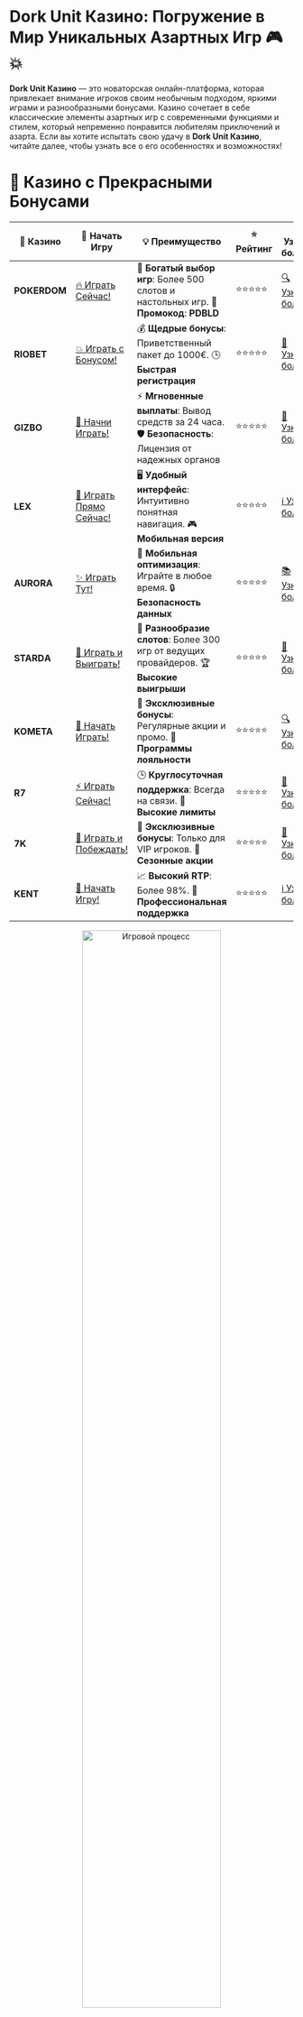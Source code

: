 # **Dork Unit Казино: Погружение в Мир Уникальных Азартных Игр 🎮💥**

**Dork Unit Казино** — это новаторская онлайн-платформа, которая привлекает внимание игроков своим необычным подходом, яркими играми и разнообразными бонусами. Казино сочетает в себе классические элементы азартных игр с современными функциями и стилем, который непременно понравится любителям приключений и азарта. Если вы хотите испытать свою удачу в **Dork Unit Казино**, читайте далее, чтобы узнать все о его особенностях и возможностях!

# 🌟 Казино с Прекрасными Бонусами

| 🎲 **Казино** | 🔗 **Начать Игру** | 💡 **Преимущество** | ⭐ **Рейтинг** | 🔗 **Узнать больше** | 🆕 **Новая информация** |
|--------------|---------------------|---------------------|----------------|----------------------|-------------------------|
| **POKERDOM**  | [🔥 Играть Сейчас!](https://brandplay.link/4k77v2yx) | 🎉 **Богатый выбор игр**: Более 500 слотов и настольных игр. 🎁 **Промокод**: **PDBLD** | ⭐⭐⭐⭐⭐ | [🔍 Узнать больше](https://brandplay.link/4k77v2yx) | 🏆 **Победители турниров** получают эксклюзивные подарки! |
| **RIOBET**    | [💥 Играть с Бонусом!](https://brandplay.link/7xBLTPyj) | 💰 **Щедрые бонусы**: Приветственный пакет до 1000€. 🕒 **Быстрая регистрация** | ⭐⭐⭐⭐⭐ | [📖 Узнать больше](https://brandplay.link/7xBLTPyj) | 💬 **Поддержка 24/7** для комфортной игры в любое время! |
| **GIZBO**     | [🚀 Начни Играть!](https://brandplay.link/bprXw4YV) | ⚡ **Мгновенные выплаты**: Вывод средств за 24 часа. 🛡️ **Безопасность**: Лицензия от надежных органов | ⭐⭐⭐⭐⭐ | [📝 Узнать больше](https://brandplay.link/bprXw4YV) | 🔒 **SSL-шифрование** для максимальной безопасности данных игроков. |
| **LEX**       | [💎 Играть Прямо Сейчас!](https://brandplay.link/zW4hdDFV) | 🖥️ **Удобный интерфейс**: Интуитивно понятная навигация. 🎮 **Мобильная версия** | ⭐⭐⭐⭐⭐ | [ℹ️ Узнать больше](https://brandplay.link/zW4hdDFV) | 📱 **Поддержка всех мобильных устройств** для удобства игры в любом месте. |
| **AURORA**    | [✨ Играть Тут!](https://10trafic-stat2.com/click/668546556bcc6313411604bd/6766/13032/subaccount) | 📱 **Мобильная оптимизация**: Играйте в любое время. 🔒 **Безопасность данных** | ⭐⭐⭐⭐⭐ | [📚 Узнать больше](https://10trafic-stat2.com/click/668546556bcc6313411604bd/6766/13032/subaccount) | 🌍 **Международная лицензия** на деятельность в разных странах. |
| **STARDА**    | [🎉 Играть и Выиграть!](https://brandplay.link/fB7xwRFL) | 🎰 **Разнообразие слотов**: Более 300 игр от ведущих провайдеров. 🏆 **Высокие выигрыши** | ⭐⭐⭐⭐⭐ | [🔎 Узнать больше](https://brandplay.link/fB7xwRFL) | 🎉 **Ежемесячные турниры** с крупными призами! |
| **KOMETA**    | [🎁 Начать Играть!](https://brandplay.link/8ZymQJV8) | 🎁 **Эксклюзивные бонусы**: Регулярные акции и промо. 🔄 **Программы лояльности** | ⭐⭐⭐⭐⭐ | [🔍 Узнать больше](https://brandplay.link/8ZymQJV8) | 🌟 **Персонализированные предложения** для долгосрочных игроков. |
| **R7**        | [⚡ Играть Сейчас!](https://brandplay.link/bMd3Yjsw) | 🕒 **Круглосуточная поддержка**: Всегда на связи. 💸 **Высокие лимиты** | ⭐⭐⭐⭐⭐ | [📖 Узнать больше](https://brandplay.link/bMd3Yjsw) | 🎯 **Рейтинг игроков** для лучших участников. |
| **7K**        | [🎯 Играть и Побеждать!](https://brandplay.link/BvQyFShp) | 🌟 **Эксклюзивные бонусы**: Только для VIP игроков. 🎉 **Сезонные акции** | ⭐⭐⭐⭐⭐ | [📝 Узнать больше](https://brandplay.link/BvQyFShp) | 🥇 **Особые привилегии** для постоянных игроков. |
| **KENT**      | [🔑 Начать Игру!](https://brandplay.link/Fv2WP3js) | 📈 **Высокий RTP**: Более 98%. 💼 **Профессиональная поддержка** | ⭐⭐⭐⭐⭐ | [ℹ️ Узнать больше](https://brandplay.link/Fv2WP3js) | 💬 **Поддержка на нескольких языках** для удобства игроков. |

<div align="center"> <img src="https://i.pinimg.com/originals/1d/b3/25/1db325483acbe642c6d4e6fdd73a4988.gif" alt="Игровой процесс" width="70%"> </div>
---

# 🚀 Быстрые Выигрыши и Поддержка

| 🎲 **Казино** | 🔗 **Начать Игру** | 💡 **Преимущество** | ⭐ **Рейтинг** | 🔗 **Узнать больше** | 🆕 **Новая информация** |
|--------------|---------------------|---------------------|----------------|----------------------|-------------------------|
| **GAMA**      | [🎯 Играть Прямо Сейчас!](https://brandplay.link/j6NMKsDz) | 🔍 **Интуитивный интерфейс**: Легкость использования. 🏅 **Престижные турниры** | ⭐⭐⭐⭐☆ | [🔎 Узнать больше](https://brandplay.link/j6NMKsDz) | 🏆 **Турниры с большими призами** каждый месяц. |
| **ONION**     | [💥 Играть и Выигрывать!](https://brandplay.link/zBGRVpQ9) | 🤑 **Низкие ставки**: Идеально для начинающих. 🔄 **Быстрые выводы** | ⭐⭐⭐⭐☆ | [🔍 Узнать больше](https://brandplay.link/zBGRVpQ9) | 🎮 **Казино для новичков** с простыми правилами. |
| **ЧЕМПИОН**   | [🏅 Играть в Турнире!](https://temon-gter.cfd/go/lRq?p80412p304504pcc44t17455) | 🏅 **Лояльная программа**: Награды за активность. 🎁 **Ежемесячные бонусы** | ⭐⭐⭐⭐☆ | [📖 Узнать больше](https://temon-gter.cfd/go/lRq?p80412p304504pcc44t17455) | 🥇 **Турниры и лояльность** — каждый шаг вознаграждается. |
| **VAVADA**    | [🚀 Играть Без Ожидания!](https://vavadapartner.pro/?promo=ea5c9275-6854-4505-94fc-95ab18221945-linkb2) | 🚀 **Быстрая регистрация**: Начните играть мгновенно. 🔐 **Безопасные транзакции** | ⭐⭐⭐⭐☆ | [📝 Узнать больше](https://vavadapartner.pro/?promo=ea5c9275-6854-4505-94fc-95ab18221945-linkb2) | 🏆 **Программа для новых игроков** с бонусами за регистрацию. |
| **FRIENDS**   | [🎉 Играть и Развлекаться!](https://gofriends.mba/linkb2) | 🤝 **Социальные игры**: Играйте с друзьями. 🌐 **Мультиплатформенность** | ⭐⭐⭐⭐☆ | [ℹ️ Узнать больше](https://gofriends.mba/linkb2) | 🎮 **Играйте с друзьями** и зарабатывайте бонусы за совместные действия. |
| **1WIN**      | [⚡ Играть и Выигрывать!](https://brandplay.link/smXVpBbG) | 🏆 **Спортивные ставки**: Широкий выбор видов спорта. 💵 **Высокие коэффициенты** | ⭐⭐⭐⭐☆ | [📚 Узнать больше](https://brandplay.link/smXVpBbG) | ⚽ **Бонусы на спортивные ставки** для активных игроков. |
| **DRIP**      | [💥 Играть Сразу!](https://drp-ircp01.com/c07e6a3db) | 🌐 **Инновационные игры**: Новейшие игровые технологии. 🛡️ **Высокая безопасность** | ⭐⭐⭐⭐☆ | [🔎 Узнать больше](https://drp-ircp01.com/c07e6a3db) | 🔧 **Инновационные функции** для удобства игры. |
| **JOYCASINO** | [🎰 Играть И Побеждать!](https://rpc30.call2me.pro/?/ru/registration?apkpop=0&partner=p24970p3291217pc98f) | 🎁 **Приятные бонусы**: Ежедневные акции и подарки. 🕹️ **Разнообразие игр** | ⭐⭐⭐⭐☆ | [🔍 Узнать больше](https://rpc30.call2me.pro/?/ru/registration?apkpop=0&partner=p24970p3291217pc98f) | 🎉 **Щедрые фриспины** для новых игроков. |
| **PLAYFORTUNA** | [🔥 Играть С Бонусом!](https://fortunapromo.net/alt/playfortuna/registration?0dc4a9362a71feb7e3f165fb8e766f70) | 🎉 **Регулярные акции**: Бонусы, фриспины и многое другое. 🏅 **Турниры** | ⭐⭐⭐⭐☆ | [📚 Узнать больше](https://fortunapromo.net/alt/playfortuna/registration?0dc4a9362a71feb7e3f165fb8e766f70) | 🎯 **Выгодные предложения** на популярные игры. |
| **SYKAA**     | [💸 Играть Сейчас!](https://s-two-way.com/?source=linkb2&pid=30697) | 💸 **Доступные ставки**: Идеально для новичков. 🎁 **Щедрые бонусы** | ⭐⭐⭐⭐☆ | [🔍 Узнать больше](https://s-two-way.com/?source=linkb2&pid=30697) | 💥 **Акции с большими бонусами** для новичков и опытных игроков. |

<div align="center"> <img src="https://schaeffers-cdn.s3.amazonaws.com/images/default-source/schaeffers-cdn-images/default-images/sectors/bigstock-casino-gambling-concept-with-f-369012793.jpg?sfvrsn=493ad806_4" alt="Игровой процесс" width="70%"> </div>
---

# 💸 Казино с Привлекательными Программами Лояльности

| 🎲 **Казино** | 🔗 **Начать Игру** | 💡 **Преимущество** | ⭐ **Рейтинг** | 🔗 **Узнать больше** | 🆕 **Новая информация** |
|--------------|---------------------|---------------------|----------------|----------------------|-------------------------|
| **KOMETA**    | [🎯 Начни Играть!](https://brandplay.link/8ZymQJV8) | 🎁 **Эксклюзивные бонусы**: Регулярные акции и промо. 🔄 **Программы лояльности** | ⭐⭐⭐⭐⭐ | [🔍 Узнать больше](https://brandplay.link/8ZymQJV8) | 🌟 **Персонализированные предложения** для долгосрочных игроков. |
| **1Xslots**   | [🏅 Играть Прямо Сейчас!](https://brandplay.link/hSB1khtr) | 🎉 **Множество акций**: Еженедельные бонусы и турниры. 🛡️ **Безопасность** | ⭐⭐⭐⭐⭐ | [📚 Узнать больше](https://brandplay.link/hSB1khtr) | 🏅 **Награды за активность**: участники программы лояльности получают специальные привилегии. |
| **R7**        | [🚀 Играть Сейчас!](https://brandplay.link/bMd3Yjsw) | 🕒 **Круглосуточная поддержка**: Всегда на связи. 💸 **Высокие лимиты** | ⭐⭐⭐⭐⭐ | [📖 Узнать больше](https://brandplay.link/bMd3Yjsw) | 💬 **VIP-поддержка** для постоянных игроков с приоритетом. |

<div align="center"> <img src="https://i.pinimg.com/originals/1d/b3/25/1db325483acbe642c6d4e6fdd73a4988.gif" alt="Игровой процесс" width="70%"> </div>
---

## Что Такое Dork Unit Казино? 🎮💸

**Dork Unit Казино** — это онлайн-казино, которое предлагает широкий ассортимент игр, включая слоты, настольные игры и игры с живыми дилерами. Все игры в **Dork Unit Казино** отличаются высококачественной графикой, уникальными бонусными функциями и увлекательным игровым процессом, который не оставит вас равнодушным.

### Ключевые особенности:
- **Уникальный Стиль**: В **Dork Unit Казино** особое внимание уделено визуальному оформлению и уникальному стилю, что выделяет его на фоне других онлайн-казино.
- **Широкий Выбор Игр**: В казино представлены как классические слоты, так и новейшие игры с различными бонусными возможностями и инновационными функциями.
- **Щедрые Бонусы и Акции**: **Dork Unit Казино** предлагает своим игрокам разнообразные бонусы за регистрацию, фриспины и уникальные акции, что делает игру еще более выгодной.
- **Мобильная Совместимость**: Казино идеально подходит для игры на мобильных устройствах, что позволяет вам наслаждаться игровым процессом в любое время и в любом месте.

## Как Играть в Dork Unit Казино? 🎰💸

Играть в **Dork Unit Казино** просто и удобно. Вот несколько шагов, чтобы начать:

### 1. **Регистрация** 📝  
Для начала вам нужно зарегистрироваться на платформе. Это займет всего несколько минут, и сразу после регистрации вы получите доступ ко всем играм и бонусам.

### 2. **Выбор Игры** 🎮  
После регистрации выберите слот или игру, которая вам нравится. **Dork Unit Казино** предлагает разнообразные слоты, настольные игры и игры с живыми дилерами.

### 3. **Настройка Ставки** 💰  
Перед тем как запустить игру, настройте размер ставки. Это поможет вам контролировать свой бюджет и наслаждаться игрой без лишнего стресса.

### 4. **Использование Бонусов** 🎁  
Не забывайте использовать бонусы и акции, которые предлагает казино. Воспользуйтесь приветственными бонусами или фриспинами, чтобы увеличить свои шансы на выигрыш.

### 5. **Играй и Выигрывай!** 💵  
Запускайте спины и следите за бонусами и особенными функциями, которые могут принести крупный выигрыш!

## Преимущества Dork Unit Казино 🌟🎯

### 1. **Уникальный Визуальный Стиль** 🎨  
**Dork Unit Казино** выделяется своим необычным дизайном и стильным оформлением, которое привлекает внимание с первого взгляда. Это казино для тех, кто ценит не только интересный игровой процесс, но и эстетическое удовольствие от игры.

### 2. **Богатый Ассортимент Игр** 🎰  
В **Dork Unit Казино** собраны как классические слоты, так и инновационные игровые автоматы с уникальными функциями. Тут каждый найдет игру по душе: от классических фруктовых автоматов до современных видео-слотов с бонусными раундами.

### 3. **Щедрые Бонусы и Программы Лояльности** 🎁  
**Dork Unit Казино** радует своих игроков щедрыми бонусами. Здесь вас ждут не только **приветственные бонусы**, но и регулярные акции, фриспины и программы лояльности, которые помогут вам увеличить ваш баланс.

### 4. **Мобильная Доступность** 📱  
Если вы хотите играть в любое время и в любом месте, то **Dork Unit Казино** идеально подойдет. Казино адаптировано под мобильные устройства, что позволяет наслаждаться игрой на телефоне или планшете без потери качества.

## Популярные Игры в Dork Unit Казино 🎮🍀

1. **Современные Слоты** 🎰  
В **Dork Unit Казино** представлены самые популярные слоты, такие как **"Dork’s Delight"**, **"Unit Wins"**, и другие. Эти игры славятся своей яркой графикой, захватывающими бонусными функциями и большим количеством фриспинов.

2. **Классические Настольные Игры** 🃏  
Любители классических игр могут насладиться рулеткой, покером, баккарой и другими настольными играми, которые доступны как в автоматическом, так и в живом формате.

3. **Казино с Живыми Дилерами** 🎥  
Для тех, кто предпочитает настоящую атмосферу казино, **Dork Unit Казино** предлагает игры с реальными крупье. В реальном времени вы можете играть в рулетку, покер и другие игры с настоящими дилерами, что придает игре еще больше азарта.

## Почему Стоит Играть в Dork Unit Казино? 🎯💡

### 1. **Уникальный Стиль и Оформление** 🎨  
Если вам нравится необычное оформление и уникальная атмосфера, то **Dork Unit Казино** точно вам подойдет. Это место, где дизайн и стиль играют не последнюю роль в игровом процессе.

### 2. **Щедрые Бонусы и Программы Лояльности** 🎁  
Не упустите шанс воспользоваться различными бонусами и акциями, которые регулярно предлагает **Dork Unit Казино**. Это отличная возможность увеличить ваш стартовый капитал и испытать удачу.

### 3. **Мобильная Версия Казино** 📱  
**Dork Unit Казино** поддерживает мобильные устройства, что позволяет вам наслаждаться азартом на ходу. Вы можете играть в любое время и в любом месте, не привязываясь к компьютеру.

### 4. **Безопасность и Надежность** 🔒  
**Dork Unit Казино** гарантирует безопасную игру и защиту ваших данных. Все финансовые операции и личные данные защищены с помощью современных технологий шифрования, что обеспечивает игрокам безопасность и конфиденциальность.

## Советы по Игре в Dork Unit Казино 🎯💡

1. **Начинайте с Демо-Режима** 🎮  
Если вы новичок, не спешите делать реальные ставки. Начните с демо-версий игр, чтобы освоиться с их механикой и разобраться в бонусных функциях.

2. **Участвуйте в Турнирах и Акциях** 🎯  
**Dork Unit Казино** проводит регулярные турниры и акции, которые могут значительно повысить ваши шансы на выигрыш. Следите за новыми предложениями и не упустите выгодные бонусы!

3. **Управляйте Бюджетом** 💸  
Помните, что азартные игры требуют ответственности. Устанавливайте лимиты на ставки и всегда следите за своим бюджетом, чтобы избежать чрезмерных потерь.

## Заключение 🎉🎮

**Dork Unit Казино** — это отличное место для всех, кто ищет новые впечатления и необычный игровой процесс. Уникальный стиль, широкий выбор игр, щедрые бонусы и мобильная доступность делают это казино интересным и привлекательным для игроков со всего мира. Присоединяйтесь к **Dork Unit Казино**, наслаждайтесь играми и шансом на крупные выигрыши!

---
*Азартные игры могут вызвать зависимость. Играйте ответственно и выбирайте только лицензированные казино для безопасной игры.*  
